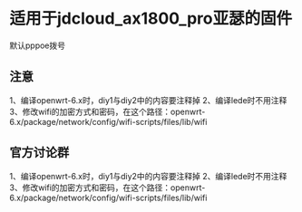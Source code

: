# 适用于jdcloud_ax1800_pro亚瑟的固件
默认pppoe拨号

## 注意

1、编译openwrt-6.x时，diy1与diy2中的内容要注释掉
2、编译lede时不用注释
3、修改wifi的加密方式和密码，在这个路径：openwrt-6.x/package/network/config/wifi-scripts/files/lib/wifi

## 官方讨论群

1、编译openwrt-6.x时，diy1与diy2中的内容要注释掉
2、编译lede时不用注释
3、修改wifi的加密方式和密码，在这个路径：openwrt-6.x/package/network/config/wifi-scripts/files/lib/wifi
